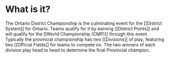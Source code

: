 # What is it?

The Ontario District Championship is the culminating event for the [[District System]] for Ontario. Teams qualify for it by earning [[District Points]] and will qualify for the [[World Championship (CMP)]] through this event. Typically the provincial championship has two [[Divisions]] of play, featuring two [[Official Fields]] for teams to compete on. The two winners of each division play head to head to determine the final Provincial champion.